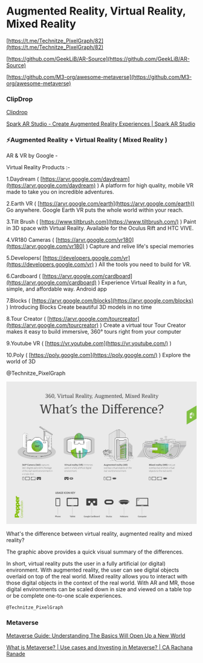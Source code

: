 # Augmented Reality, Virtual Reality, Mixed Reality

[https://t.me/Technitze_PixelGraph/82](https://t.me/Technitze_PixelGraph/82)

[https://github.com/GeekLiB/AR-Source](https://github.com/GeekLiB/AR-Source)

[https://github.com/M3-org/awesome-metaverse](https://github.com/M3-org/awesome-metaverse)

### ClipDrop

[Clipdrop](https://clipdrop.co/)

[](https://ar.snap.com/)

[Spark AR Studio - Create Augmented Reality Experiences | Spark AR Studio](https://sparkar.facebook.com/ar-studio/)

### ⚡Augmented Reality + Virtual Reality ( Mixed Reality )

AR & VR by Google -

Virtual Reality Products :-

1.Daydream ( [https://arvr.google.com/daydream](https://arvr.google.com/daydream) )
A platform for high quality, mobile VR made to take you on incredible adventures.

2.Earth VR ( [https://arvr.google.com/earth](https://arvr.google.com/earth))
Go anywhere. Google Earth VR puts the whole world within your reach.

3.Tilt Brush ( [https://www.tiltbrush.com](https://www.tiltbrush.com/) )
Paint in 3D space with Virtual Reality. Available for the Oculus Rift and HTC VIVE.

4.VR180 Cameras ( [https://arvr.google.com/vr180](https://arvr.google.com/vr180) )
Capture and relive life's special memories

5.Developers( [https://developers.google.com/vr](https://developers.google.com/vr) )
All the tools you need to build for VR.

6.Cardboard ( [https://arvr.google.com/cardboard](https://arvr.google.com/cardboard) )
Experience Virtual Reality in a fun, simple, and affordable way.
Android app

7.Blocks ( [https://arvr.google.com/blocks](https://arvr.google.com/blocks) )
Introducing Blocks
Create beautiful 3D models in no time

8.Tour Creator ( [https://arvr.google.com/tourcreator](https://arvr.google.com/tourcreator) )
Create a virtual tour
Tour Creator makes it easy to build immersive, 360° tours right from your computer

9.Youtube VR ( [https://vr.youtube.com](https://vr.youtube.com/) )

10.Poly ( [https://poly.google.com](https://poly.google.com/) )
Explore the world of 3D

@Technitze_PixelGraph

![msg-1262077542-83.jpg](Augmented%20Reality,%20Virtual%20Reality,%20Mixed%20Reality%20140b578695c74d4ea5666756dcb9aabd/msg-1262077542-83.jpg)

What's the difference between virtual reality, augmented reality and mixed reality?

The graphic above provides a quick visual summary of the differences.

In short, virtual reality puts the user in a fully artificial (or digital) environment. With augmented reality, the user can see digital objects overlaid on top of the real world. Mixed reality allows you to interact with those digital objects in the context of the real world. With AR and MR, those digital environments can be scaled down in size and viewed on a table top or be complete one-to-one scale experiences.

```
@Technitze_PixelGraph

```

### Metaverse

[Metaverse Guide: Understanding The Basics Will Open Up a New World](https://metamandrill.com/metaverse/)

[What is Metaverse? | Use cases and Investing in Metaverse? | CA Rachana Ranade](https://youtu.be/UBifSLi2CIM)
